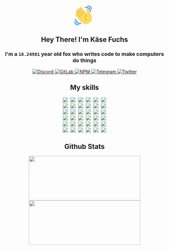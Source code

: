 <div><p align=center><img src=./resources/images/wave.gif width=64px height=64px></p><h2 align=center>Hey There! I'm Käse Fuchs</h2><h3 align=center>I'm a <code>18.24981</code> year old fox who writes code to make computers do things</h3><p align=center><a href=https://discord.com/users/507526681125322772><img alt=Discord src="https://img.shields.io/badge/Discord-5865F2?logo=discord&logoColor=white&style=flat-square#8411a27dec74179ee372d8b574db89b8"> </a><a href=https://gitlab.com/kasefuchs><img alt=GitLab src="https://img.shields.io/badge/GitLab-330F63?logo=gitlab&logoColor=white&style=flat-square#8411a27dec74179ee372d8b574db89b8"> </a><a href=https://npmjs.com/~kasefuchs><img alt=NPM src="https://img.shields.io/badge/NPM-CB3837?logo=npm&logoColor=white&style=flat-square#8411a27dec74179ee372d8b574db89b8"> </a><a href=https://t.me/kasefuchs><img alt=Telegram src="https://img.shields.io/badge/Telegram-2CA5E0?logo=telegram&logoColor=white&style=flat-square#8411a27dec74179ee372d8b574db89b8"> </a><a href=https://twitter.com/kasefuchs><img alt=Twitter src="https://img.shields.io/badge/Twitter-1DA1F2?logo=twitter&logoColor=white&style=flat-square#8411a27dec74179ee372d8b574db89b8"></a></p><h2 align=center>My skills</h2><p align=center><a href=https://aws.amazon.com/ ><picture><source srcset="https://skillicons.dev/icons?i=aws&theme=dark#8411a27dec74179ee372d8b574db89b8" media="(prefers-color-scheme: dark)"><source srcset="https://skillicons.dev/icons?i=aws&theme=light#8411a27dec74179ee372d8b574db89b8" media="(prefers-color-scheme: light), (prefers-color-scheme: no-preference)"><img src="https://skillicons.dev/icons?i=aws&theme=light#8411a27dec74179ee372d8b574db89b8"></picture></a>&nbsp;&nbsp;<a href=https://en.wikipedia.org/wiki/Bash_(Unix_shell)><picture><source srcset="https://skillicons.dev/icons?i=bash&theme=dark#8411a27dec74179ee372d8b574db89b8" media="(prefers-color-scheme: dark)"><source srcset="https://skillicons.dev/icons?i=bash&theme=light#8411a27dec74179ee372d8b574db89b8" media="(prefers-color-scheme: light), (prefers-color-scheme: no-preference)"><img src="https://skillicons.dev/icons?i=bash&theme=light#8411a27dec74179ee372d8b574db89b8"></picture></a>&nbsp;&nbsp;<a href=https://discord.com/developers/docs><picture><source srcset="https://skillicons.dev/icons?i=bots&theme=dark#8411a27dec74179ee372d8b574db89b8" media="(prefers-color-scheme: dark)"><source srcset="https://skillicons.dev/icons?i=bots&theme=light#8411a27dec74179ee372d8b574db89b8" media="(prefers-color-scheme: light), (prefers-color-scheme: no-preference)"><img src="https://skillicons.dev/icons?i=bots&theme=light#8411a27dec74179ee372d8b574db89b8"></picture></a>&nbsp;&nbsp;<a href=https://www.cloudflare.com/ ><picture><source srcset="https://skillicons.dev/icons?i=cloudflare&theme=dark#8411a27dec74179ee372d8b574db89b8" media="(prefers-color-scheme: dark)"><source srcset="https://skillicons.dev/icons?i=cloudflare&theme=light#8411a27dec74179ee372d8b574db89b8" media="(prefers-color-scheme: light), (prefers-color-scheme: no-preference)"><img src="https://skillicons.dev/icons?i=cloudflare&theme=light#8411a27dec74179ee372d8b574db89b8"></picture></a>&nbsp;&nbsp;<a href=https://en.wikipedia.org/wiki/CSS><picture><source srcset="https://skillicons.dev/icons?i=css&theme=dark#8411a27dec74179ee372d8b574db89b8" media="(prefers-color-scheme: dark)"><source srcset="https://skillicons.dev/icons?i=css&theme=light#8411a27dec74179ee372d8b574db89b8" media="(prefers-color-scheme: light), (prefers-color-scheme: no-preference)"><img src="https://skillicons.dev/icons?i=css&theme=light#8411a27dec74179ee372d8b574db89b8"></picture></a>&nbsp;&nbsp;<a href=https://www.docker.com/ ><picture><source srcset="https://skillicons.dev/icons?i=docker&theme=dark#8411a27dec74179ee372d8b574db89b8" media="(prefers-color-scheme: dark)"><source srcset="https://skillicons.dev/icons?i=docker&theme=light#8411a27dec74179ee372d8b574db89b8" media="(prefers-color-scheme: light), (prefers-color-scheme: no-preference)"><img src="https://skillicons.dev/icons?i=docker&theme=light#8411a27dec74179ee372d8b574db89b8"></picture></a><br><a href=https://www.electronjs.org/ ><picture><source srcset="https://skillicons.dev/icons?i=electron&theme=dark#8411a27dec74179ee372d8b574db89b8" media="(prefers-color-scheme: dark)"><source srcset="https://skillicons.dev/icons?i=electron&theme=light#8411a27dec74179ee372d8b574db89b8" media="(prefers-color-scheme: light), (prefers-color-scheme: no-preference)"><img src="https://skillicons.dev/icons?i=electron&theme=light#8411a27dec74179ee372d8b574db89b8"></picture></a>&nbsp;&nbsp;<a href=https://expressjs.com/ ><picture><source srcset="https://skillicons.dev/icons?i=express&theme=dark#8411a27dec74179ee372d8b574db89b8" media="(prefers-color-scheme: dark)"><source srcset="https://skillicons.dev/icons?i=express&theme=light#8411a27dec74179ee372d8b574db89b8" media="(prefers-color-scheme: light), (prefers-color-scheme: no-preference)"><img src="https://skillicons.dev/icons?i=express&theme=light#8411a27dec74179ee372d8b574db89b8"></picture></a>&nbsp;&nbsp;<a href=https://www.figma.com/ ><picture><source srcset="https://skillicons.dev/icons?i=figma&theme=dark#8411a27dec74179ee372d8b574db89b8" media="(prefers-color-scheme: dark)"><source srcset="https://skillicons.dev/icons?i=figma&theme=light#8411a27dec74179ee372d8b574db89b8" media="(prefers-color-scheme: light), (prefers-color-scheme: no-preference)"><img src="https://skillicons.dev/icons?i=figma&theme=light#8411a27dec74179ee372d8b574db89b8"></picture></a>&nbsp;&nbsp;<a href=https://firebase.google.com/ ><picture><source srcset="https://skillicons.dev/icons?i=firebase&theme=dark#8411a27dec74179ee372d8b574db89b8" media="(prefers-color-scheme: dark)"><source srcset="https://skillicons.dev/icons?i=firebase&theme=light#8411a27dec74179ee372d8b574db89b8" media="(prefers-color-scheme: light), (prefers-color-scheme: no-preference)"><img src="https://skillicons.dev/icons?i=firebase&theme=light#8411a27dec74179ee372d8b574db89b8"></picture></a>&nbsp;&nbsp;<a href=https://flask.palletsprojects.com/ ><picture><source srcset="https://skillicons.dev/icons?i=flask&theme=dark#8411a27dec74179ee372d8b574db89b8" media="(prefers-color-scheme: dark)"><source srcset="https://skillicons.dev/icons?i=flask&theme=light#8411a27dec74179ee372d8b574db89b8" media="(prefers-color-scheme: light), (prefers-color-scheme: no-preference)"><img src="https://skillicons.dev/icons?i=flask&theme=light#8411a27dec74179ee372d8b574db89b8"></picture></a>&nbsp;&nbsp;<a href=https://cloud.google.com/ ><picture><source srcset="https://skillicons.dev/icons?i=gcp&theme=dark#8411a27dec74179ee372d8b574db89b8" media="(prefers-color-scheme: dark)"><source srcset="https://skillicons.dev/icons?i=gcp&theme=light#8411a27dec74179ee372d8b574db89b8" media="(prefers-color-scheme: light), (prefers-color-scheme: no-preference)"><img src="https://skillicons.dev/icons?i=gcp&theme=light#8411a27dec74179ee372d8b574db89b8"></picture></a><br><a href=https://git-scm.com/ ><picture><source srcset="https://skillicons.dev/icons?i=git&theme=dark#8411a27dec74179ee372d8b574db89b8" media="(prefers-color-scheme: dark)"><source srcset="https://skillicons.dev/icons?i=git&theme=light#8411a27dec74179ee372d8b574db89b8" media="(prefers-color-scheme: light), (prefers-color-scheme: no-preference)"><img src="https://skillicons.dev/icons?i=git&theme=light#8411a27dec74179ee372d8b574db89b8"></picture></a>&nbsp;&nbsp;<a href=https://github.com/ ><picture><source srcset="https://skillicons.dev/icons?i=github&theme=dark#8411a27dec74179ee372d8b574db89b8" media="(prefers-color-scheme: dark)"><source srcset="https://skillicons.dev/icons?i=github&theme=light#8411a27dec74179ee372d8b574db89b8" media="(prefers-color-scheme: light), (prefers-color-scheme: no-preference)"><img src="https://skillicons.dev/icons?i=github&theme=light#8411a27dec74179ee372d8b574db89b8"></picture></a>&nbsp;&nbsp;<a href=https://gitlab.com/ ><picture><source srcset="https://skillicons.dev/icons?i=gitlab&theme=dark#8411a27dec74179ee372d8b574db89b8" media="(prefers-color-scheme: dark)"><source srcset="https://skillicons.dev/icons?i=gitlab&theme=light#8411a27dec74179ee372d8b574db89b8" media="(prefers-color-scheme: light), (prefers-color-scheme: no-preference)"><img src="https://skillicons.dev/icons?i=gitlab&theme=light#8411a27dec74179ee372d8b574db89b8"></picture></a>&nbsp;&nbsp;<a href=https://www.heroku.com/ ><picture><source srcset="https://skillicons.dev/icons?i=heroku&theme=dark#8411a27dec74179ee372d8b574db89b8" media="(prefers-color-scheme: dark)"><source srcset="https://skillicons.dev/icons?i=heroku&theme=light#8411a27dec74179ee372d8b574db89b8" media="(prefers-color-scheme: light), (prefers-color-scheme: no-preference)"><img src="https://skillicons.dev/icons?i=heroku&theme=light#8411a27dec74179ee372d8b574db89b8"></picture></a>&nbsp;&nbsp;<a href=https://en.wikipedia.org/wiki/HTML><picture><source srcset="https://skillicons.dev/icons?i=html&theme=dark#8411a27dec74179ee372d8b574db89b8" media="(prefers-color-scheme: dark)"><source srcset="https://skillicons.dev/icons?i=html&theme=light#8411a27dec74179ee372d8b574db89b8" media="(prefers-color-scheme: light), (prefers-color-scheme: no-preference)"><img src="https://skillicons.dev/icons?i=html&theme=light#8411a27dec74179ee372d8b574db89b8"></picture></a>&nbsp;&nbsp;<a href=https://en.wikipedia.org/wiki/JavaScript><picture><source srcset="https://skillicons.dev/icons?i=js&theme=dark#8411a27dec74179ee372d8b574db89b8" media="(prefers-color-scheme: dark)"><source srcset="https://skillicons.dev/icons?i=js&theme=light#8411a27dec74179ee372d8b574db89b8" media="(prefers-color-scheme: light), (prefers-color-scheme: no-preference)"><img src="https://skillicons.dev/icons?i=js&theme=light#8411a27dec74179ee372d8b574db89b8"></picture></a><br><a href=https://en.wikipedia.org/wiki/Linux><picture><source srcset="https://skillicons.dev/icons?i=linux&theme=dark#8411a27dec74179ee372d8b574db89b8" media="(prefers-color-scheme: dark)"><source srcset="https://skillicons.dev/icons?i=linux&theme=light#8411a27dec74179ee372d8b574db89b8" media="(prefers-color-scheme: light), (prefers-color-scheme: no-preference)"><img src="https://skillicons.dev/icons?i=linux&theme=light#8411a27dec74179ee372d8b574db89b8"></picture></a>&nbsp;&nbsp;<a href=https://mui.com/ ><picture><source srcset="https://skillicons.dev/icons?i=materialui&theme=dark#8411a27dec74179ee372d8b574db89b8" media="(prefers-color-scheme: dark)"><source srcset="https://skillicons.dev/icons?i=materialui&theme=light#8411a27dec74179ee372d8b574db89b8" media="(prefers-color-scheme: light), (prefers-color-scheme: no-preference)"><img src="https://skillicons.dev/icons?i=materialui&theme=light#8411a27dec74179ee372d8b574db89b8"></picture></a>&nbsp;&nbsp;<a href=https://en.wikipedia.org/wiki/Markdown><picture><source srcset="https://skillicons.dev/icons?i=md&theme=dark#8411a27dec74179ee372d8b574db89b8" media="(prefers-color-scheme: dark)"><source srcset="https://skillicons.dev/icons?i=md&theme=light#8411a27dec74179ee372d8b574db89b8" media="(prefers-color-scheme: light), (prefers-color-scheme: no-preference)"><img src="https://skillicons.dev/icons?i=md&theme=light#8411a27dec74179ee372d8b574db89b8"></picture></a>&nbsp;&nbsp;<a href=https://www.mongodb.com/ ><picture><source srcset="https://skillicons.dev/icons?i=mongodb&theme=dark#8411a27dec74179ee372d8b574db89b8" media="(prefers-color-scheme: dark)"><source srcset="https://skillicons.dev/icons?i=mongodb&theme=light#8411a27dec74179ee372d8b574db89b8" media="(prefers-color-scheme: light), (prefers-color-scheme: no-preference)"><img src="https://skillicons.dev/icons?i=mongodb&theme=light#8411a27dec74179ee372d8b574db89b8"></picture></a>&nbsp;&nbsp;<a href=https://www.mysql.com/ ><picture><source srcset="https://skillicons.dev/icons?i=mysql&theme=dark#8411a27dec74179ee372d8b574db89b8" media="(prefers-color-scheme: dark)"><source srcset="https://skillicons.dev/icons?i=mysql&theme=light#8411a27dec74179ee372d8b574db89b8" media="(prefers-color-scheme: light), (prefers-color-scheme: no-preference)"><img src="https://skillicons.dev/icons?i=mysql&theme=light#8411a27dec74179ee372d8b574db89b8"></picture></a>&nbsp;&nbsp;<a href=https://nextjs.org/ ><picture><source srcset="https://skillicons.dev/icons?i=nextjs&theme=dark#8411a27dec74179ee372d8b574db89b8" media="(prefers-color-scheme: dark)"><source srcset="https://skillicons.dev/icons?i=nextjs&theme=light#8411a27dec74179ee372d8b574db89b8" media="(prefers-color-scheme: light), (prefers-color-scheme: no-preference)"><img src="https://skillicons.dev/icons?i=nextjs&theme=light#8411a27dec74179ee372d8b574db89b8"></picture></a><br><a href=https://nodejs.org/en/ ><picture><source srcset="https://skillicons.dev/icons?i=nodejs&theme=dark#8411a27dec74179ee372d8b574db89b8" media="(prefers-color-scheme: dark)"><source srcset="https://skillicons.dev/icons?i=nodejs&theme=light#8411a27dec74179ee372d8b574db89b8" media="(prefers-color-scheme: light), (prefers-color-scheme: no-preference)"><img src="https://skillicons.dev/icons?i=nodejs&theme=light#8411a27dec74179ee372d8b574db89b8"></picture></a>&nbsp;&nbsp;<a href=https://www.postgresql.org/ ><picture><source srcset="https://skillicons.dev/icons?i=postgres&theme=dark#8411a27dec74179ee372d8b574db89b8" media="(prefers-color-scheme: dark)"><source srcset="https://skillicons.dev/icons?i=postgres&theme=light#8411a27dec74179ee372d8b574db89b8" media="(prefers-color-scheme: light), (prefers-color-scheme: no-preference)"><img src="https://skillicons.dev/icons?i=postgres&theme=light#8411a27dec74179ee372d8b574db89b8"></picture></a>&nbsp;&nbsp;<a href=https://learn.microsoft.com/en-us/powershell/ ><picture><source srcset="https://skillicons.dev/icons?i=powershell&theme=dark#8411a27dec74179ee372d8b574db89b8" media="(prefers-color-scheme: dark)"><source srcset="https://skillicons.dev/icons?i=powershell&theme=light#8411a27dec74179ee372d8b574db89b8" media="(prefers-color-scheme: light), (prefers-color-scheme: no-preference)"><img src="https://skillicons.dev/icons?i=powershell&theme=light#8411a27dec74179ee372d8b574db89b8"></picture></a>&nbsp;&nbsp;<a href=https://www.python.org/ ><picture><source srcset="https://skillicons.dev/icons?i=py&theme=dark#8411a27dec74179ee372d8b574db89b8" media="(prefers-color-scheme: dark)"><source srcset="https://skillicons.dev/icons?i=py&theme=light#8411a27dec74179ee372d8b574db89b8" media="(prefers-color-scheme: light), (prefers-color-scheme: no-preference)"><img src="https://skillicons.dev/icons?i=py&theme=light#8411a27dec74179ee372d8b574db89b8"></picture></a>&nbsp;&nbsp;<a href=https://www.raspberrypi.org/ ><picture><source srcset="https://skillicons.dev/icons?i=raspberrypi&theme=dark#8411a27dec74179ee372d8b574db89b8" media="(prefers-color-scheme: dark)"><source srcset="https://skillicons.dev/icons?i=raspberrypi&theme=light#8411a27dec74179ee372d8b574db89b8" media="(prefers-color-scheme: light), (prefers-color-scheme: no-preference)"><img src="https://skillicons.dev/icons?i=raspberrypi&theme=light#8411a27dec74179ee372d8b574db89b8"></picture></a>&nbsp;&nbsp;<a href=https://reactjs.org/ ><picture><source srcset="https://skillicons.dev/icons?i=react&theme=dark#8411a27dec74179ee372d8b574db89b8" media="(prefers-color-scheme: dark)"><source srcset="https://skillicons.dev/icons?i=react&theme=light#8411a27dec74179ee372d8b574db89b8" media="(prefers-color-scheme: light), (prefers-color-scheme: no-preference)"><img src="https://skillicons.dev/icons?i=react&theme=light#8411a27dec74179ee372d8b574db89b8"></picture></a><br><a href=https://redux.js.org/ ><picture><source srcset="https://skillicons.dev/icons?i=redux&theme=dark#8411a27dec74179ee372d8b574db89b8" media="(prefers-color-scheme: dark)"><source srcset="https://skillicons.dev/icons?i=redux&theme=light#8411a27dec74179ee372d8b574db89b8" media="(prefers-color-scheme: light), (prefers-color-scheme: no-preference)"><img src="https://skillicons.dev/icons?i=redux&theme=light#8411a27dec74179ee372d8b574db89b8"></picture></a>&nbsp;&nbsp;<a href=https://en.wikipedia.org/wiki/Regular_expression><picture><source srcset="https://skillicons.dev/icons?i=regex&theme=dark#8411a27dec74179ee372d8b574db89b8" media="(prefers-color-scheme: dark)"><source srcset="https://skillicons.dev/icons?i=regex&theme=light#8411a27dec74179ee372d8b574db89b8" media="(prefers-color-scheme: light), (prefers-color-scheme: no-preference)"><img src="https://skillicons.dev/icons?i=regex&theme=light#8411a27dec74179ee372d8b574db89b8"></picture></a>&nbsp;&nbsp;<a href=https://en.wikipedia.org/wiki/Sass_(stylesheet_language)><picture><source srcset="https://skillicons.dev/icons?i=sass&theme=dark#8411a27dec74179ee372d8b574db89b8" media="(prefers-color-scheme: dark)"><source srcset="https://skillicons.dev/icons?i=sass&theme=light#8411a27dec74179ee372d8b574db89b8" media="(prefers-color-scheme: light), (prefers-color-scheme: no-preference)"><img src="https://skillicons.dev/icons?i=sass&theme=light#8411a27dec74179ee372d8b574db89b8"></picture></a>&nbsp;&nbsp;<a href=https://www.typescriptlang.org/ ><picture><source srcset="https://skillicons.dev/icons?i=ts&theme=dark#8411a27dec74179ee372d8b574db89b8" media="(prefers-color-scheme: dark)"><source srcset="https://skillicons.dev/icons?i=ts&theme=light#8411a27dec74179ee372d8b574db89b8" media="(prefers-color-scheme: light), (prefers-color-scheme: no-preference)"><img src="https://skillicons.dev/icons?i=ts&theme=light#8411a27dec74179ee372d8b574db89b8"></picture></a>&nbsp;&nbsp;<a href=https://unity.com/ ><picture><source srcset="https://skillicons.dev/icons?i=unity&theme=dark#8411a27dec74179ee372d8b574db89b8" media="(prefers-color-scheme: dark)"><source srcset="https://skillicons.dev/icons?i=unity&theme=light#8411a27dec74179ee372d8b574db89b8" media="(prefers-color-scheme: light), (prefers-color-scheme: no-preference)"><img src="https://skillicons.dev/icons?i=unity&theme=light#8411a27dec74179ee372d8b574db89b8"></picture></a>&nbsp;&nbsp;<a href=https://workers.cloudflare.com/ ><picture><source srcset="https://skillicons.dev/icons?i=workers&theme=dark#8411a27dec74179ee372d8b574db89b8" media="(prefers-color-scheme: dark)"><source srcset="https://skillicons.dev/icons?i=workers&theme=light#8411a27dec74179ee372d8b574db89b8" media="(prefers-color-scheme: light), (prefers-color-scheme: no-preference)"><img src="https://skillicons.dev/icons?i=workers&theme=light#8411a27dec74179ee372d8b574db89b8"></picture></a><br></p><h2 align=center>Github Stats</h2><p align=center><picture><source srcset="https://github-readme-stats-kasefuchs.vercel.app/api/?count_private=true&hide_border=true&hide_rank=true&line_height=20&hide_title=true&username=Kasefuchs&theme=dark#8411a27dec74179ee372d8b574db89b8" media="(prefers-color-scheme: dark)"><source srcset="https://github-readme-stats-kasefuchs.vercel.app/api/?count_private=true&hide_border=true&hide_rank=true&line_height=20&hide_title=true&username=Kasefuchs&theme=light#8411a27dec74179ee372d8b574db89b8" media="(prefers-color-scheme: light), (prefers-color-scheme: no-preference)"><img align=middle width=350 height=140 src="https://github-readme-stats-kasefuchs.vercel.app/api/?count_private=true&hide_border=true&hide_rank=true&line_height=20&hide_title=true&username=Kasefuchs&theme=light#8411a27dec74179ee372d8b574db89b8"></picture><picture><source srcset="https://github-readme-stats-kasefuchs.vercel.app/api/top-langs/?count_private=true&hide_border=true&layout=compact&username=Kasefuchs&theme=dark#8411a27dec74179ee372d8b574db89b8" media="(prefers-color-scheme: dark)"><source srcset="https://github-readme-stats-kasefuchs.vercel.app/api/top-langs/?count_private=true&hide_border=true&layout=compact&username=Kasefuchs&theme=light#8411a27dec74179ee372d8b574db89b8" media="(prefers-color-scheme: light), (prefers-color-scheme: no-preference)"><img align=middle width=350 height=140 src="https://github-readme-stats-kasefuchs.vercel.app/api/top-langs/?count_private=true&hide_border=true&layout=compact&username=Kasefuchs&theme=light#8411a27dec74179ee372d8b574db89b8"></picture></p><img src="https://hit.yhype.me/github/profile?user_id=64592097#8411a27dec74179ee372d8b574db89b8" alt=""></div>
